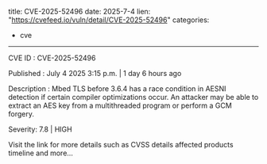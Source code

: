  
title: CVE-2025-52496
date: 2025-7-4
lien: "https://cvefeed.io/vuln/detail/CVE-2025-52496"
categories:
  - cve
---

CVE ID : CVE-2025-52496

Published :  July 4
2025
3:15 p.m. | 1 day
6 hours ago

Description : Mbed TLS before 3.6.4 has a race condition in AESNI detection if certain compiler optimizations occur. An attacker may be able to extract an AES key from a multithreaded program
or perform a GCM forgery.

Severity: 7.8 | HIGH

Visit the link for more details
such as CVSS details
affected products
timeline
and more...

